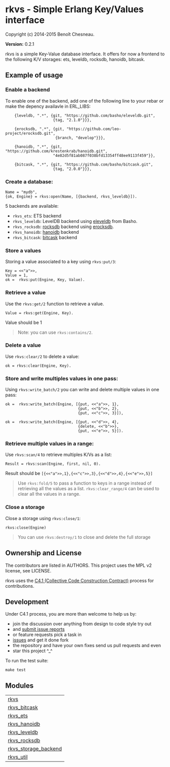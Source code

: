

# rkvs - Simple Erlang Key/Values interface #

Copyright (c) 2014-2015 Benoît Chesneau.

__Version:__ 0.2.1

rkvs is a simple Key-Value database interface. It offers for now a frontend to
the following K/V storages: ets, leveldb, rocksdb, hanoidb, bitcask.

## Example of usage

### Enable a backend

To enable one of the backend, add one of the following line to your rebar or
make the depency availavle in ERL_LIBS:

```
    {leveldb, ".*", {git, "https://github.com/basho/eleveldb.git",
                     {tag, "2.1.0"}}},

    {erocksdb, ".*", {git, "https://github.com/leo-project/erocksdb.git",
                      {branch, "develop"}}},

    {hanoidb, ".*", {git, "https://github.com/krestenkrab/hanoidb.git",
                     "4e82d5f81ab087f038bfd13354ff48ee9113f459"}},

    {bitcask, ".*", {git, "https://github.com/basho/bitcask.git",
                     {tag, "2.0.0"}}},
```

### Create a database:

```
Name = "mydb",
{ok, Engine} = rkvs:open(Name, [{backend, rkvs_leveldb}]).
```

5 backends are available:

- `rkvs_ets`: ETS backend
- `rkvs_leveldb`: LevelDB backend using [eleveldb](https://github.com/basho/eleveldb) from Basho.
- `rkvs_rocksdb`: [rocksdb](http://rocksdb.org) backend using
  [erocksdb](https://github.com/leo-project/erocksdb).
- `rkvs_hanoidb`: [hanoidb](https://github.com/krestenkrab/hanoidb) backend
- `rkvs_bitcask`: [bitcask](https://github.com/basho/bitcask) backend

### Store a values

Storing a value associated to a key using `rkvs:put/3`:

```
Key = <<"a">>,
Value = 1,
ok =  rkvs:put(Engine, Key, Value).
```

### Retrieve a value

Use the `rkvs:get/2` function to retrieve a value.

```
Value = rkvs:get(Engine, Key).
```

Value should be 1

> Note: you can use `rkvs:contains/2`.

### Delete a value

Use `rkvs:clear/2` to delete a value:

```
ok = rkvs:clear(Engine, Key).
```

### Store and write multiples values in one pass:

Using `rkvs:write_batch/2` you can write and delete multiple values in one
pass:

```
ok =  rkvs:write_batch(Engine, [{put, <<"a">>, 1},
                                {put, <<"b">>, 2},
                                {put, <<"c">>, 3}]),

ok =  rkvs:write_batch(Engine, [{put, <<"d">>, 4},
                                {delete, <<"b">>},
                                {put, <<"e">>, 5}]).
```

### Retrieve multiple values in a range:

Use `rkvs:scan/4` to retrieve multiples K/Vs as a list:

```
Result = rkvs:scan(Engine, first, nil, 0).
```

Result should be `[{<<"a">>,1},{<<"c">>,3},{<<"d">>,4},{<<"e">>,5}]`

> Use `rkvs:fold/5` to pass a function to keys in a range instead of retrieving
> all the values as a list. `rkvs:clear_range/4` can be used to clear all the
> values in a range.

### Close a storage

Close a storage using `rkvs:close/1`:

```
rkvs:close(Engine)
```

> You can use `rkvs:destroy/1` to close and delete the full storage

## Ownership and License

The contributors are listed in AUTHORS. This project uses the MPL v2
license, see LICENSE.

rkvs uses the [C4.1 (Collective Code Construction
Contract)](http://rfc.zeromq.org/spec:22) process for contributions.

## Development

Under C4.1 process, you are more than welcome to help us by:

* join the discussion over anything from design to code style try out
* and [submit issue reports](https://github.com/refuge/rkvs/issues/new)
* or feature requests pick a task in
* [issues](https://github.com/refuge/rkvs/issues) and get it done fork
* the repository and have your own fixes send us pull requests and even
* star this project ^_^

To  run the test suite:

```
make test
```



## Modules ##


<table width="100%" border="0" summary="list of modules">
<tr><td><a href="http://github.com/refuge/rkvs/blob/master/doc/rkvs.md" class="module">rkvs</a></td></tr>
<tr><td><a href="http://github.com/refuge/rkvs/blob/master/doc/rkvs_bitcask.md" class="module">rkvs_bitcask</a></td></tr>
<tr><td><a href="http://github.com/refuge/rkvs/blob/master/doc/rkvs_ets.md" class="module">rkvs_ets</a></td></tr>
<tr><td><a href="http://github.com/refuge/rkvs/blob/master/doc/rkvs_hanoidb.md" class="module">rkvs_hanoidb</a></td></tr>
<tr><td><a href="http://github.com/refuge/rkvs/blob/master/doc/rkvs_leveldb.md" class="module">rkvs_leveldb</a></td></tr>
<tr><td><a href="http://github.com/refuge/rkvs/blob/master/doc/rkvs_rocksdb.md" class="module">rkvs_rocksdb</a></td></tr>
<tr><td><a href="http://github.com/refuge/rkvs/blob/master/doc/rkvs_storage_backend.md" class="module">rkvs_storage_backend</a></td></tr>
<tr><td><a href="http://github.com/refuge/rkvs/blob/master/doc/rkvs_util.md" class="module">rkvs_util</a></td></tr></table>

